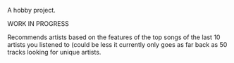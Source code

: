 A hobby project.

WORK IN PROGRESS

Recommends artists based on the features of the top songs of the last 10 artists you listened to (could be less it currently only goes as far back as 50 tracks looking for unique artists.
